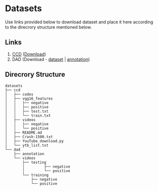 # Datasets

Use links provided below to download dataset and place it here according to the direcrory structure mentioned below.

## Links
1. [CCD](https://github.com/Cogito2012/CarCrashDataset) ([Download](https://drive.google.com/drive/folders/1NUwC-bkka0-iPqhEhIgsXWtj0DA2MR-F))
2. DAD (Download - [dataset](https://drive.google.com/file/d/1Z_vUmhGe4lES0ASUcROK58q7fjFTU_Y3/view) | [annotation](https://drive.google.com/file/d/1Um7-mqgXCiEGsCsw2tq7uvPZm5SZIYrX/view))

## Direcrory Structure

```shell
datasets
├── ccd
│   ├── codes
│   ├── vgg16_features
│   │   ├── negative
│   │   ├── positive
│   │   ├── test.txt
│   │   └── train.txt 
│   ├── videos
│   │   ├── negative
│   │   └── positive
│   ├── README.md
│   ├── Crash-1500.txt
│   ├── YouTube_download.py
│   └── ytb_list.txt
└── dad
    ├── annotation
    └── videos
        ├── testing
        │         ├── negative
        │         └── positive
        └── training
            ├── negative
            └── positive
```


